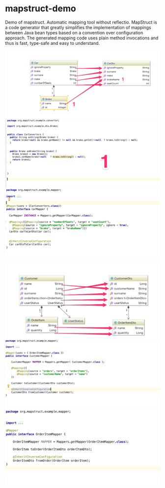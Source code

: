 # mapstruct-demo
Demo of mapstruct. Automatic mapping tool without reflectio. MapStruct is a code generator that greatly simplifies the implementation of mappings between Java bean types based on a convention over configuration approach.
The generated mapping code uses plain method invocations and thus is fast, type-safe and easy to understand.

![CarDtoDefintion](/images/CarDto.png?raw=true "Car DTO definition")
![BrakeConverter](/images/CustomBrakeConverter.png?raw=true "Custom Brake Converter definition")
![CarMapper](/images/CarMapper.png?raw=true "Car mapper definition")

![CustomerDtoDefintion](/images/CustomerDto.png?raw=true "Customer DTO definition")
![CustomerMapper](/images/CustomerMapper.png?raw=true "Customer mapper definition")
![OrderItemMapper](/images/OrderItemMapper.png?raw=true "OrderItem mapper definition")
